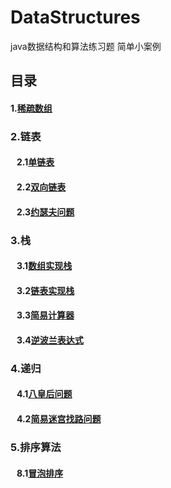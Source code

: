 # DataStructures
java数据结构和算法练习题 简单小案例
<h2>目录</h2>
<h4>1.<a href="https://github.com/Youkehai/DataStructures/blob/master/src/com/ykh/sparesArray/SparseArray.java">稀疏数组</a></h4>
<h3>2.链表</h3>
<h4>&nbsp;&nbsp;&nbsp;2.1<a href="https://github.com/Youkehai/DataStructures/blob/master/src/com/ykh/linkedList/SingleLinkedList/SingleLinkedListDemo.java">单链表</a></h4>
<h4>&nbsp;&nbsp;&nbsp;2.2<a href="https://github.com/Youkehai/DataStructures/blob/master/src/com/ykh/linkedList/DoubleLinkedList/DoubleLinkedListDemo.java">双向链表</a></h4>
<h4>&nbsp;&nbsp;&nbsp;2.3<a href="https://github.com/Youkehai/DataStructures/blob/master/src/com/ykh/linkedList/josephu/josephuDemo.java">约瑟夫问题</a></h4>
<h3>3.栈</h3>
<h4>&nbsp;&nbsp;&nbsp;3.1<a href="https://github.com/Youkehai/DataStructures/blob/master/src/com/ykh/Stack/ArrayStackDemo.java">数组实现栈</a></h4>
<h4>&nbsp;&nbsp;&nbsp;3.2<a href="https://github.com/Youkehai/DataStructures/blob/master/src/com/ykh/Stack/LinkedListStackDemo.java">链表实现栈</a></h4>
<h4>&nbsp;&nbsp;&nbsp;3.3<a href="https://github.com/Youkehai/DataStructures/blob/master/src/com/ykh/Stack/Calculator.java">简易计算器</a></h4>
<h4>&nbsp;&nbsp;&nbsp;3.4<a href="https://github.com/Youkehai/DataStructures/blob/master/src/com/ykh/Stack/PolandNotaion.java">逆波兰表达式</a></h4>

<h3>4.递归</h3>
<h4>&nbsp;&nbsp;&nbsp;4.1<a href="https://github.com/Youkehai/DataStructures/blob/master/src/com/ykh/recursion/Queue8.java">八皇后问题</a></h4>
<h4>&nbsp;&nbsp;&nbsp;4.2<a href="https://github.com/Youkehai/DataStructures/blob/master/src/com/ykh/recursion/MiGong.java">简易迷宫找路问题</a></h4>
<h3>5.排序算法</h3>
<h4>&nbsp;&nbsp;&nbsp;8.1<a href="https://github.com/Youkehai/DataStructures/blob/master/src/com/ykh/sort/BubbleSort.java">冒泡排序</a></h4>

